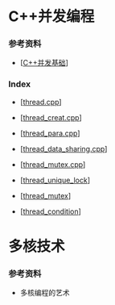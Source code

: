 # C++并发编程

### 参考资料

* [[C++并发基础](https://www.bilibili.com/video/BV1Yb411L7ak?from=search&seid=9741727401638476396)]

### Index

* [[thread.cpp](../src/C++ConCurrency/thread.cpp)]

* [[thread_creat.cpp](../src/C++ConCurrency/thread_creat.cpp)]
* [[thread_para.cpp](../src/C++ConCurrency/thread_para.cpp)]
* [[thread_data_sharing.cpp](../src/C++ConCurrency/thread_data_sharing.cpp)]
* [[thread_mutex.cpp](../src/C++ConCurrency/thread_mutex.cpp)]
* [[thread_unique_lock](../src/C++ConCurrency/thread_unique_lock.cpp)]
* [[thread_mutex](../src/C++ConCurrency/thread_mutex.cpp)]
* [[thread_condition](../src/C++ConCurrency/thread_condition.cpp)]





# 多核技术

### 参考资料

* 多核编程的艺术

